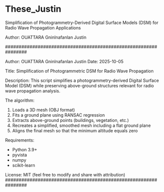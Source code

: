 # These_Justin
Simplification of Photogrammetry-Derived Digital Surface Models (DSM) for Radio Wave Propagation Applications

Author: OUATTARA Gninlnafanlan Justin

################################################################

 Author: OUATTARA Gninlnafanlan Justin
 Date: 2025-10-05

 Title: Simplification of Photogrammetric DSM for Radio Wave Propagation

 Description:
 This script simplifies a photogrammetry-derived Digital Surface Model (DSM)
 while preserving above-ground structures relevant for radio wave propagation analysis.

 The algorithm:
   1. Loads a 3D mesh (OBJ format)
   2. Fits a ground plane using RANSAC regression
   3. Extracts above-ground points (buildings, vegetation, etc.)
   4. Recreates a simplified, smoothed mesh including a flat ground plane
   5. Aligns the final mesh so that the minimum altitude equals zero

 Requirements:
   - Python 3.9+
   - pyvista
   - numpy
   - scikit-learn

 License: MIT (feel free to modify and share with attribution)
################################################################
